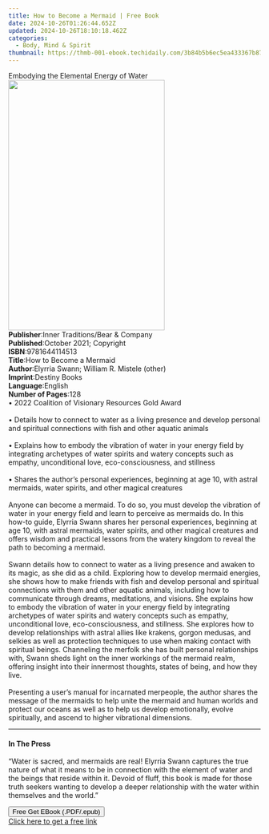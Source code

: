 ```yaml
---
title: How to Become a Mermaid | Free Book
date: 2024-10-26T01:26:44.652Z
updated: 2024-10-26T18:10:18.462Z
categories:
  - Body, Mind & Spirit
thumbnail: https://thmb-001-ebook.techidaily.com/3b84b5b6ec5ea433367b87c542cd2e0836ad515e5024ada3d577e11993819053.jpg
---
```

<main id="book-container">
  <div class="flex flex-col">
    <div class="book-brief flex-1 py-6 px-4 sm:p-6 md:py-10 md:px-8">
      <!-- brief-->
      <div class="book-brief-main">Embodying the Elemental Energy of Water</div>
    </div>
    <div
      class="book-meta-info flex-1 grid gap-4 col-start-1 col-end-3 row-start-1 sm:mb-6 sm:grid-cols-4 lg:gap-6 lg:col-start-2 lg:row-end-6 lg:row-span-6 lg:mb-0"
    >
      <div
        class="book-meta-info-left place-content-center mt-4 p-4 text-sm leading-6 col-start-2 col-span-2 dark:text-slate-400"
      >
        <img
          class="w-full h-500 object-cover rounded-lg sm:h-255 sm:col-span-2 lg:col-span-full"
          src="https://img-001-ebook.techidaily.com/f9f8b8f78dbde75c8bd8c466e8e369ab1d77b87ff496ced7f256492986747487.jpg"
          alt=""
          width="312"
          height="500"
        />
      </div>
      <div
        class="book-meta-info-right mt-2 col-start-1 row-start-2 col-span-3 self-center"
      >
        <!-- meta data  -->
        <div class="flex flex-col px-4 md:px-8">
          <div class="flex-1">
            <strong>Publisher</strong>:<span class="px-2"
              >Inner Traditions/Bear &amp; Company</span
            >
          </div>
          <div class="flex-1">
            <strong>Published</strong>:<span class="px-2"
              >October 2021; Copyright</span
            >
          </div>
          <div class="flex-1">
            <strong>ISBN</strong>:<span class="px-2">9781644114513</span>
          </div>
          <div class="flex-1">
            <strong>Title</strong>:<span class="px-2"
              >How to Become a Mermaid</span
            >
          </div>
          <div class="flex-1">
            <strong>Author</strong>:<span class="px-2"
              >Elyrria Swann; William R. Mistele (other)</span
            >
          </div>
          <div class="flex-1">
            <strong>Imprint</strong>:<span class="px-2">Destiny Books</span>
          </div>
          <div class="flex-1">
            <strong>Language</strong>:<span class="px-2">English</span>
          </div>
          <div class="flex-1">
            <strong>Number of Pages</strong>:<span class="px-2">128</span>
          </div>
        </div>
      </div>
    </div>
    <div class="book-description flex-1 py-6 px-4 sm:p-6 md:py-10 md:px-8">
      <div class="book-description-main">
        <div accordion-content="" id="description">
          • 2022 Coalition of Visionary Resources Gold Award <br /><br />•
          Details how to connect to water as a living presence and develop
          personal and spiritual connections with fish and other aquatic animals
          <br /><br />• Explains how to embody the vibration of water in your
          energy field by integrating archetypes of water spirits and watery
          concepts such as empathy, unconditional love, eco-consciousness, and
          stillness <br /><br />• Shares the author’s personal experiences,
          beginning at age 10, with astral mermaids, water spirits, and other
          magical creatures <br /><br />Anyone can become a mermaid. To do so,
          you must develop the vibration of water in your energy field and learn
          to perceive as mermaids do. In this how-to guide, Elyrria Swann shares
          her personal experiences, beginning at age 10, with astral mermaids,
          water spirits, and other magical creatures and offers wisdom and
          practical lessons from the watery kingdom to reveal the path to
          becoming a mermaid. <br /><br />Swann details how to connect to water
          as a living presence and awaken to its magic, as she did as a child.
          Exploring how to develop mermaid energies, she shows how to make
          friends with fish and develop personal and spiritual connections with
          them and other aquatic animals, including how to communicate through
          dreams, meditations, and visions. She explains how to embody the
          vibration of water in your energy field by integrating archetypes of
          water spirits and watery concepts such as empathy, unconditional love,
          eco-consciousness, and stillness. She explores how to develop
          relationships with astral allies like krakens, gorgon medusas, and
          selkies as well as protection techniques to use when making contact
          with spiritual beings. Channeling the merfolk she has built personal
          relationships with, Swann sheds light on the inner workings of the
          mermaid realm, offering insight into their innermost thoughts, states
          of being, and how they live. <br /><br />Presenting a user’s manual
          for incarnated merpeople, the author shares the message of the
          mermaids to help unite the mermaid and human worlds and protect our
          oceans as well as to help us develop emotionally, evolve spiritually,
          and ascend to higher vibrational dimensions.
        </div>
        <div class="accordion-fader"></div>
      </div>
    </div>
    <div class="book-excerpts flex-1 py-6 px-4 sm:p-6 md:py-10 md:px-8">
      <!-- excerpts-->
      <div class="book-excerpts-main">
        <hr />
        <h4 class="placeholder placeholder-heading">
          <span>In The Press</span>
        </h4>
        <p>
          “Water is sacred, and mermaids are real! Elyrria Swann captures the
          true nature of what it means to be in connection with the element of
          water and the beings that reside within it. Devoid of fluff, this book
          is made for those truth seekers wanting to develop a deeper
          relationship with the water within themselves and the world.”
        </p>
      </div>
    </div>
    <div
      class="book-about-author flex-1 py-6 px-4 sm:p-6 md:py-10 md:px-8"
    ></div>
    <div class="book-free-get flex-1 py-6 px-4 sm:p-6 md:py-10 md:px-8">
      <button
        id="btn-free-get"
        class="bg-blue-500 hover:bg-blue-700 text-white font-bold py-2 px-4 rounded"
      >
        Free Get EBook (.PDF/.epub)
      </button>
      <div id="countdown-display" class="px-2 text-lg mt-2"></div>
      <a
        id="free-link"
        class="hidden bg-blue-500 hover:bg-blue-700 text-white font-bold py-2 px-4 rounded"
        href="https://www.ebooks.com/en-us/book/210266263/how-to-become-a-mermaid/elyrria-swann/"
        target="_blank"
        >Click here to get a free link</a
      >
    </div>
    <script>
      let countdownTime = 0;
      let countdownInterval = null;
      document
        .getElementById('btn-free-get')
        .addEventListener('click', startCountdown);
      function startCountdown() {
        countdownTime = new Date().getTime() + 60000 * 3;
        countdownInterval = setInterval(updateCountdown, 1000);
        document.getElementById('btn-free-get').disabled = true;
        document
          .getElementById('btn-free-get')
          .classList.add('bg-gray-500', 'cursor-not-allowed');
      }
      function updateCountdown() {
        let currentTime = new Date().getTime();
        let timeLeft = countdownTime - currentTime;
        let secondsLeft = Math.floor(timeLeft / 1000);
        document.getElementById('countdown-display').innerHTML =
          `Remaining time: ${secondsLeft} seconds.`;
        if (secondsLeft <= 0) {
          clearInterval(countdownInterval);
          document.getElementById('btn-free-get').classList.add('hidden');
          document.getElementById('free-link').classList.remove('hidden');
          document.getElementById('countdown-display').innerHTML = '';
        }
      }
    </script>
  </div>
</main>

<ins class="adsbygoogle"
      style="display:block"
      data-ad-client="ca-pub-7571918770474297"
      data-ad-slot="8358498916"
      data-ad-format="auto"
      data-full-width-responsive="true"></ins>
    
